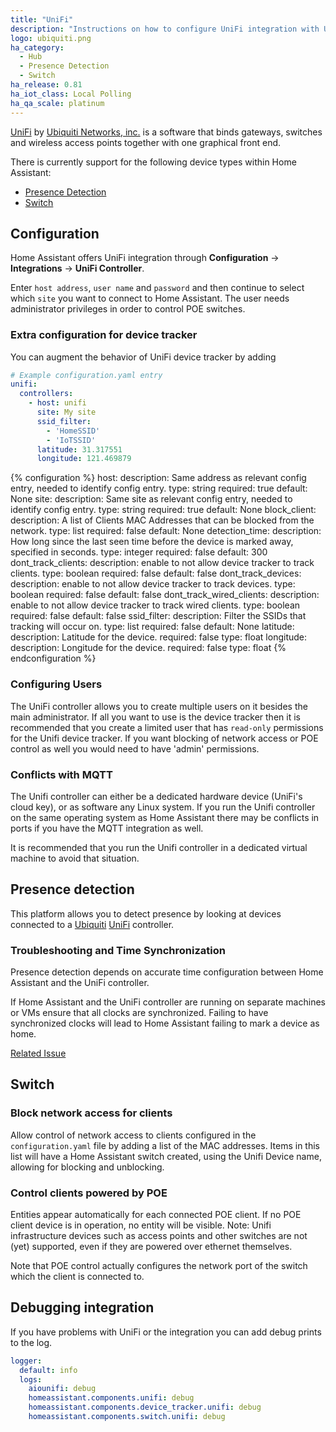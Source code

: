```yaml
---
title: "UniFi"
description: "Instructions on how to configure UniFi integration with UniFi Controller by Ubiquiti."
logo: ubiquiti.png
ha_category:
  - Hub
  - Presence Detection
  - Switch
ha_release: 0.81
ha_iot_class: Local Polling
ha_qa_scale: platinum
---
```


[UniFi](https://unifi-sdn.ubnt.com/) by [Ubiquiti Networks, inc.](https://www.ubnt.com/) is a software that binds gateways, switches and wireless access points together with one graphical front end.

There is currently support for the following device types within Home Assistant:

- [Presence Detection](#presence-detection)
- [Switch](#switch)

## Configuration

Home Assistant offers UniFi integration through **Configuration** -> **Integrations** -> **UniFi Controller**.

Enter `host address`, `user name` and `password` and then continue to select which `site` you want to connect to Home Assistant. The user needs administrator privileges in order to control POE switches.

### Extra configuration for device tracker

You can augment the behavior of UniFi device tracker by adding

```yaml
# Example configuration.yaml entry
unifi:
  controllers:
    - host: unifi
      site: My site
      ssid_filter:
        - 'HomeSSID'
        - 'IoTSSID'
      latitude: 31.317551
      longitude: 121.469879
```

{% configuration %}
host:
  description: Same address as relevant config entry, needed to identify config entry.
  type: string
  required: true
  default: None
site:
  description: Same site as relevant config entry, needed to identify config entry.
  type: string
  required: true
  default: None
block_client:
  description: A list of Clients MAC Addresses that can be blocked from the network.
  type: list
  required: false
  default: None
detection_time:
  description: How long since the last seen time before the device is marked away, specified in seconds.
  type: integer
  required: false
  default: 300
dont_track_clients:
  description: enable to not allow device tracker to track clients.
  type: boolean
  required: false
  default: false
dont_track_devices:
  description: enable to not allow device tracker to track devices.
  type: boolean
  required: false
  default: false
dont_track_wired_clients:
  description: enable to not allow device tracker to track wired clients.
  type: boolean
  required: false
  default: false
ssid_filter:
  description: Filter the SSIDs that tracking will occur on.
  type: list
  required: false
  default: None
latitude:
  description: Latitude for the device.
  required: false
  type: float
longitude:
  description: Longitude for the device.
  required: false
  type: float
{% endconfiguration %}

### Configuring Users

The UniFi controller allows you to create multiple users on it besides the main administrator. If all you want to use is the device tracker then it is recommended that you create a limited user that has `read-only` permissions for the Unifi device tracker. If you want blocking of network access or POE control as well you would need to have 'admin' permissions.

### Conflicts with MQTT

The Unifi controller can either be a dedicated hardware device (UniFi's cloud key), or as software any Linux system. If you run the Unifi controller on the same operating system as Home Assistant there may be conflicts in ports if you have the MQTT integration as well.

It is recommended that you run the Unifi controller in a dedicated virtual machine to avoid that situation.

## Presence detection

This platform allows you to detect presence by looking at devices connected to a [Ubiquiti](http://ubnt.com/) [UniFi](https://www.ubnt.com/enterprise/#unifi) controller.

### Troubleshooting and Time Synchronization

Presence detection depends on accurate time configuration between Home Assistant and the UniFi controller.

If Home Assistant and the UniFi controller are running on separate machines or VMs ensure that all clocks are synchronized. Failing to have synchronized clocks will lead to Home Assistant failing to mark a device as home.

[Related Issue](https://github.com/home-assistant/home-assistant/issues/10507)

## Switch

### Block network access for clients

Allow control of network access to clients configured in the `configuration.yaml` file by adding a list of the MAC addresses. Items in this list will have a Home Assistant switch created, using the Unifi Device name, allowing for blocking and unblocking.

### Control clients powered by POE

Entities appear automatically for each connected POE client. If no POE client device is in operation, no entity will be visible. Note: Unifi infrastructure devices such as access points and other switches are not (yet) supported, even if they are powered over ethernet themselves.

Note that POE control actually configures the network port of the switch which the client is connected to.

## Debugging integration

If you have problems with UniFi or the integration you can add debug prints to the log.

```yaml
logger:
  default: info
  logs:
    aiounifi: debug
    homeassistant.components.unifi: debug
    homeassistant.components.device_tracker.unifi: debug
    homeassistant.components.switch.unifi: debug
```
